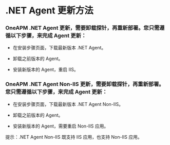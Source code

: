 # .NET Agent 更新方法

### OneAPM .NET Agent 更新，需要卸载探针，再重新部署。您只需遵循以下步骤，来完成 Agent 更新：

* 在安装步骤页面，下载最新版本 .NET Agent。

* 卸载之前版本的 Agent。

* 安装新版本的 Agent，重启 IIS。


### OneAPM .NET Agent Non-IIS 更新，需要卸载探针，再重新部署。您只需遵循以下步骤，来完成 Agent 更新：

* 在安装步骤页面，下载最新版本 .NET Agent Non-IIS。

* 卸载之前版本的 Agent。

* 安装新版本的 Agent，需要重启 Non-IIS 应用。


提示：.NET Agent Non-IIS 既支持 IIS 应用，也支持 Non-IIS 应用。